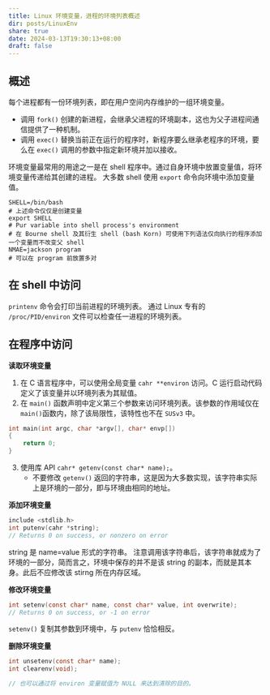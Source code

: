 ```yaml
---
title: Linux 环境变量，进程的环境列表概述
dir: posts/LinuxEnv
share: true
date: 2024-03-13T19:30:13+08:00
draft: false
---
```

## 概述

每个进程都有一份环境列表，即在用户空间内存维护的一组环境变量。
* 调用 `fork()` 创建的新进程，会继承父进程的环境副本，这也为父子进程间通信提供了一种机制。
* 调用 `exec()` 替换当前正在运行的程序时，新程序要么继承老程序的环境，要么在 `exec()` 调用的参数中指定新环境并加以接收。

环境变量最常用的用途之一是在 shell 程序中。通过自身环境中放置变量值，将环境变量传递给其创建的进程。
大多数 shell 使用 `export` 命令向环境中添加变量值。

```shell
SHELL=/bin/bash
# 上述命令仅仅是创建变量
export SHELL
# Pur variable into shell process's environment
# 在 Bourne shell 及其衍生 shell (bash Korn) 可使用下列语法仅向执行的程序添加一个变量而不改变父 shell
NMAE=jackson program
# 可以在 program 前放置多对
```

## 在 shell 中访问

`printenv` 命令会打印当前进程的环境列表。
通过 Linux 专有的 `/proc/PID/environ` 文件可以检查任一进程的环境列表。

## 在程序中访问


**读取环境变量**

1. 在 C 语言程序中，可以使用全局变量 `cahr **environ` 访问。C 运行启动代码定义了该变量并以环境列表为其赋值。
2. 在 `main()` 函数声明中定义第三个参数来访问环境列表。该参数的作用域仅在 `main()`函数内，除了该局限性，该特性也不在 `SUSv3` 中。
```C
int main(int argc, char *argv[], char* envp[])
{
	return 0;
}
```
3. 使用库 API `cahr* getenv(const char* name);`。
	* 不要修改 `getenv()` 返回的字符串，这是因为大多数实现，该字符串实际上是环境的一部分，即与环境由相同的地址。


**添加环境变量**

```C
include <stdlib.h>
int putenv(cahr *string);
// Returns 0 on success, or nonzero on error
```

string 是 name=value 形式的字符串。
注意调用该字符串后，该字符串就成为了环境的一部分，简而言之，环境中保存的并不是该 string 的副本，而就是其本身。此后不应修改该 stirng 所在内存区域。


**修改环境变量**

```C
int setenv(const char* name, const char* value, int overwrite);
// Returns 0 on success, or -1 on error
```

`setenv()` 复制其参数到环境中，与 `putenv` 恰恰相反。

**删除环境变量**

```C
int unsetenv(const char* name);
int clearenv(void);

// 也可以通过将 environ 变量赋值为 NULL 来达到清除的目的。
```